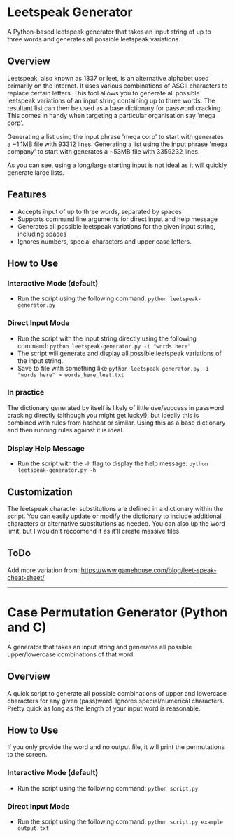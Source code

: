 # Leetspeak Generator

A Python-based leetspeak generator that takes an input string of up to three words and generates all possible leetspeak variations.

## Overview

Leetspeak, also known as 1337 or leet, is an alternative alphabet used primarily on the internet. It uses various combinations of ASCII characters to replace certain letters. This tool allows you to generate all possible leetspeak variations of an input string containing up to three words. The resultant list can then be used as a base dictionary for password cracking. This comes in handy when targeting a particular organisation say 'mega corp'. 

Generating a list using the input phrase 'mega corp' to start with generates a ~1.1MB file with 93312 lines. 
Generating a list using the input phrase 'mega company' to start with generates a ~53MB file with 3359232 lines. 

As you can see, using a long/large starting input is not ideal as it will quickly generate large lists. 


## Features

- Accepts input of up to three words, separated by spaces
- Supports command line arguments for direct input and help message
- Generates all possible leetspeak variations for the given input string, including spaces
- Ignores numbers, special characters and upper case letters.  

## How to Use

### Interactive Mode (default)

- Run the script using the following command: `python leetspeak-generator.py`

### Direct Input Mode

- Run the script with the input string directly using the following command: `python leetspeak-generator.py -i "words here"`
- The script will generate and display all possible leetspeak variations of the input string. 
- Save to file with something like `python leetspeak-generator.py -i "words here" > words_here_leet.txt`

### In practice

The dictionary generated by itself is likely of little use/success in password cracking directly (although you might get lucky!), but ideally this is combined with rules from hashcat or similar. Using this as a base dictionary and then running rules against it is ideal.

### Display Help Message

- Run the script with the `-h` flag to display the help message: `python leetspeak-generator.py -h`

## Customization

The leetspeak character substitutions are defined in a dictionary within the script. You can easily update or modify the dictionary to include additional characters or alternative substitutions as needed. You can also up the word limit, but I wouldn't reccomend it as it'll create massive files. 

## ToDo 

Add more variation from: https://www.gamehouse.com/blog/leet-speak-cheat-sheet/


---------------

# Case Permutation Generator (Python and C) 

A generator that takes an input string and generates all possible upper/lowercase combinations of that word. 

## Overview

A quick script to generate all possible combinations of upper and lowercase characters for any given (pass)word. Ignores special/numerical characters. Pretty quick as long as the length of your input word is reasonable.

## How to Use

If you only provide the word and no output file, it will print the permutations to the screen.

### Interactive Mode (default)

- Run the script using the following command: `python script.py`

### Direct Input Mode

- Run the script using the following command: `python script.py example output.txt`

